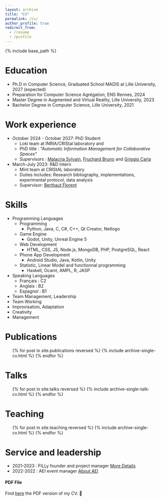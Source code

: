 ```yaml
---
layout: archive
title: "CV"
permalink: /cv/
author_profile: true
redirect_from:
  - /resume
  - /profile
---
```


{% include base_path %}

Education
======
* Ph.D in Computer Science, Graduated School MADIS at Lille University, 2027 (expected)
* Preparation for Computer Science Agrégation, ENS Rennes, 2024
* Master Degree in Augmented and Virtual Reality, Lille University, 2023
* Bachelor Degree in Computer Science, Lille University, 2021

Work experience
======
* October 2024 - October 2027: PhD Student
  * Loki team at INRIA/CRIStal laboratory and 
  * PhD title : *"Automatic Information Management for Collaborative Spaces"*
  * Supervisors : [Malacria Sylvain](mailto:sylvain.malacria@inria.fr), [Fruchard Bruno](mailto:bruno.fruchard@inria.fr) and [Griggio Carla](mailto:cfg@cs.aau.dk)
* March-July 2023: R&D Intern
  * Mint team at CRIStAL laboratory
  * Duties includes: Research bibliography, implementations, experimental protocol, data analysis
  * Supervisor: [Berthaut Florent](mailto:florent.berthaut@univ-lille.fr)

  
Skills
======
* Programming Languages
  * Programming
    * Python, Java, C, C#, C++, Qt Creator, Netlogo
  * Game Engine
    * Godot, Unity, Unreal Engine 5
  * Web Development
    * HTML, CSS, JS, Node.js, MongoDB, PHP, PostgreSQL, React
  * Phone App Development
    * Android Studio, Java, Kotlin, Unity
  * Statistic, Linear Model and functionnal programming
    * Haskell, Ocaml, AMPL, R, JASP 
* Speaking Languages
  * Français : C2
  * Anglais : B2
  * Espagnol : B1
* Team Management, Leadership
* Team Working
* Improvisation, Adaptation
* Creativity
* Management


Publications
======
  <ul>{% for post in site.publications reversed %}
    {% include archive-single-cv.html %}
  {% endfor %}</ul>
  
Talks
======
  <ul>{% for post in site.talks reversed %}
    {% include archive-single-talk-cv.html  %}
  {% endfor %}</ul>
  
Teaching
======
  <ul>{% for post in site.teaching reversed %}
    {% include archive-single-cv.html %}
  {% endfor %}</ul>
  
Service and leadership
======
* 2021-2023 : FILLy founder and project manager [More Details](https://pedagogie.ac-lille.fr/numerique-et-sciences-informatiques/wp-content/uploads/sites/45/2021/12/Explications-FIlly.pdf)
* 2022-2022 : AEI event manager [About AEI](https://www.instagram.com/aei_lille/)

#### PDF File

Find [here](https://the-gtn.github.io/files/Resume.pdf) the PDF version of my CV. 👋